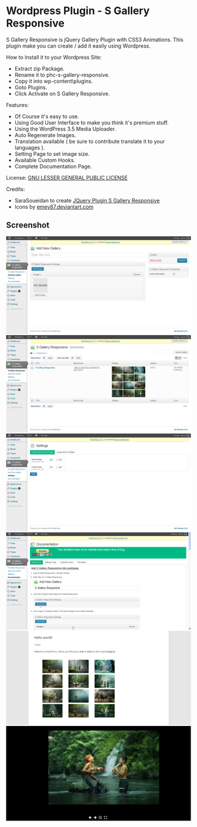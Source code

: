# Wordpress Plugin - S Gallery Responsive

S Gallery Responsive is jQuery Gallery Plugin with CSS3 Animations. 
This plugin make you can create / add it easily using Wordpress.

How to Install it to your Wordpress Site:
* Extract zip Package.
* Rename it to phc-s-gallery-responsive.
* Copy it into wp-content\plugins.
* Goto Plugins.
* Click Activate on S Gallery Responsive.

Features:
* Of Course it's easy to use.
* Using Good User Interface to make you think it's premium stuff.
* Using the WordPress 3.5 Media Uploader.
* Auto Regenerate Images.
* Translation available ( be sure to contribute translate it to your languages ).
* Setting Page to set image size.
* Available Custom Hooks.
* Complete Documentation Page.

License: [GNU LESSER GENERAL PUBLIC LICENSE](http://www.gnu.org/licenses/lgpl.html)

Credits:
* SaraSoueidan to create [JQuery Plugin S Gallery Responsive](http://sarasoueidan.com/blog/s-gallery-responsive-jquery-gallery-plugin-with-css3-animations/)
* Icons by [emey87.deviantart.com](http://emey87.deviantart.com)

## Screenshot
![Screenshot 1](screenshot/screenshot1.png)
![Screenshot 2](screenshot/screenshot2.png)
![Screenshot 3](screenshot/screenshot3.png)
![Screenshot 4](screenshot/screenshot4.png)
![Screenshot 5](screenshot/screenshot5.png)
![Screenshot 6](screenshot/screenshot6.png)